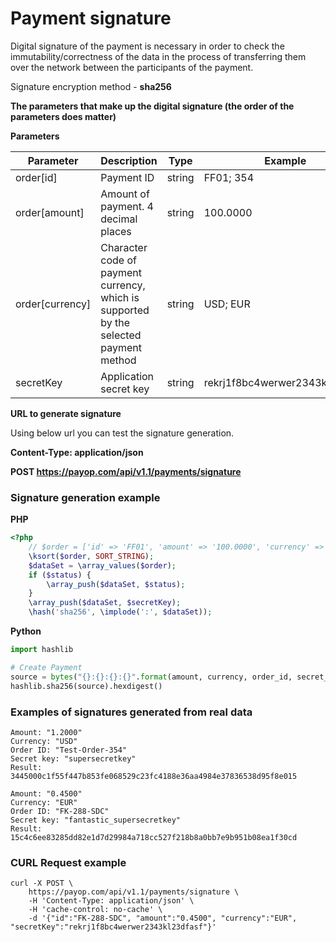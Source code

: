 # Payment signature

Digital signature of the payment is necessary in order to check the immutability/correctness of the data in the process of transferring them over the network between the participants of the payment.

Signature encryption method - **sha256**

**The parameters that make up the digital signature (the order of the parameters does matter)**

**Parameters**

| **Parameter** | **Description** | **Type** | **Example** |
|---|---|---|---|
| order[id] | Payment ID | string | FF01; 354 |
| order[amount] | Amount of payment. 4 decimal places | string | 100.0000 |
| order[currency] | Character code of payment currency, which is supported by the selected payment method | string | USD; EUR |
| secretKey | Application secret key | string | rekrj1f8bc4werwer2343kl23dfasf |

**URL to generate signature**

Using below url you can test the signature generation.

**Content-Type: application/json**

**POST https://payop.com/api/v1.1/payments/signature**

### Signature generation example

**PHP**

```php
<?php
    // $order = ['id' => 'FF01', 'amount' => '100.0000', 'currency' => 'USD'];
    \ksort($order, SORT_STRING);
    $dataSet = \array_values($order);
    if ($status) {
        \array_push($dataSet, $status);
    }
    \array_push($dataSet, $secretKey);
    \hash('sha256', \implode(':', $dataSet));
```

**Python**

```python
import hashlib

# Create Payment
source = bytes("{}:{}:{}:{}".format(amount, currency, order_id, secret_key), "utf-8")
hashlib.sha256(source).hexdigest()
```

### Examples of signatures generated from real data

```
Amount: "1.2000"
Currency: "USD"
Order ID: "Test-Order-354"
Secret key: "supersecretkey"
Result: 3445000c1f55f447b853fe068529c23fc4188e36aa4984e37836538d95f8e015
```

```
Amount: "0.4500"
Currency: "EUR"
Order ID: "FK-288-SDC"
Secret key: "fantastic_supersecretkey"
Result: 15c4c6ee83285dd82e1d7d29984a718cc527f218b8a0bb7e9b951b08ea1f30cd
```

### CURL Request example


```
curl -X POST \
    https://payop.com/api/v1.1/payments/signature \
    -H 'Content-Type: application/json' \
    -H 'cache-control: no-cache' \
    -d '{"id":"FK-288-SDC", "amount":"0.4500", "currency":"EUR", "secretKey":"rekrj1f8bc4werwer2343kl23dfasf"}'
```
